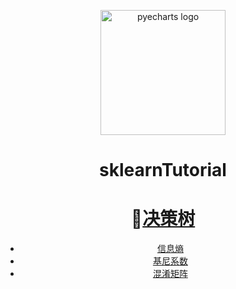 

<div align="center">
<p align="center">
    <img src="https://user-images.githubusercontent.com/19553554/71825144-2d568180-30d6-11ea-8ee0-63c849cfd934.png" alt="pyecharts logo" width=200 height=200 />
<h1 align="center">sklearnTutorial</h1>
</p>




# 📝[决策树](https://github.com/MorvanLi/sklearnTutorial/tree/main/decision_tree)

- [信息熵](https://github.com/MorvanLi/sklearnTutorial/tree/main/decision_tree)
- [基尼系数](https://github.com/MorvanLi/sklearnTutorial/tree/main/decision_tree)
- [混淆矩阵](https://github.com/MorvanLi/sklearnTutorial/blob/main/decision_tree/confusion_matrix.ipynb)